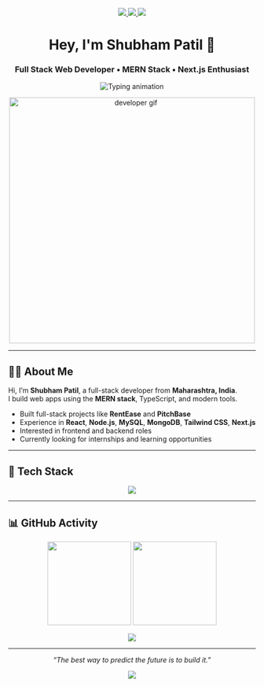 <!-- 📬 Contact Badges -->
<p align="center">
  <a href="mailto:shubhampatil1356@gmail.com"target="_blank">
    <img src="https://img.shields.io/badge/Gmail-D14836?style=for-the-badge&logo=gmail&logoColor=white" />
  </a>
  <a href="https://www.linkedin.com/in/shubhampatil56" target="_blank">
    <img src="https://img.shields.io/badge/LinkedIn-0A66C2?style=for-the-badge&logo=linkedin&logoColor=white" />
  </a>
  <a href="https://shubham-patil56.vercel.app" target="_blank">
    <img src="https://img.shields.io/badge/Portfolio-0197F6?style=for-the-badge&logo=vercel&logoColor=white" />
  </a>
</p>

<h1 align="center">Hey, I'm Shubham Patil 👋</h1>
<h3 align="center">Full Stack Web Developer • MERN Stack • Next.js Enthusiast</h3>

<!-- ⌨️ Typing Text -->
<p align="center">
  <img src="https://readme-typing-svg.herokuapp.com?font=Fira+Code&weight=500&size=22&pause=1000&center=true&vCenter=true&width=550&lines=Clean%2C+Scalable+Web+Apps.;MERN+%7C+React%2C+Node%2C+MongoDB.;Type-safe+%7C+Modern+Frontend.;Let's+Build+Reliable+Software!" alt="Typing animation" />
</p>

<!-- 👨‍💻 Hero GIF -->
<p align="center">
 <img src="https://user-images.githubusercontent.com/74038190/212284136-03988914-d899-44b4-b1d9-4eeccf656e44.gif" width=500 alt="developer gif" />
</p>


---

## 👨‍💻 About Me

Hi, I’m **Shubham Patil**, a full-stack developer from **Maharashtra, India**.  
I build web apps using the **MERN stack**, TypeScript, and modern tools.

- Built full-stack projects like **RentEase** and **PitchBase**
- Experience in **React**, **Node.js**, **MySQL**, **MongoDB**, **Tailwind CSS**, **Next.js**
- Interested in frontend and backend roles
- Currently looking for internships and learning opportunities

---

## 🧰 Tech Stack

<p align="center">
  <img src="https://skillicons.dev/icons?i=js,ts,react,next,nodejs,express,mongodb,mysql,python,tailwindcss,git,github,figma,vscode" />
</p>

---

## 📊 GitHub Activity
<p align="center">
  <img src="https://github-readme-stats.vercel.app/api?username=Shubham-567&show_icons=true&theme=tokyonight&hide_border=true&rank_icon=github" height="170" />
  <img src="https://github-readme-streak-stats.herokuapp.com/?user=Shubham-567&theme=tokyonight&hide_border=true" height="170" />
</p>

<p align="center">
  <img src="https://github-readme-activity-graph.vercel.app/graph?username=Shubham-567&theme=tokyo-night&hide_border=true&custom_title=Shubham's%20Contribution%20Graph" />
</p>

---


<p align="center">
  <em>“The best way to predict the future is to build it.”</em>
</p>

<!-- 🎯 Animated Footer -->
<p align="center">
  <img src="https://capsule-render.vercel.app/api?type=waving&color=0197F6&height=100&section=footer&fontColor=ffffff" />
</p>
